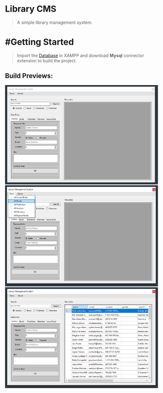 
# Library CMS
> A simple library management system.

# #Getting Started
> Import the [Database](https://github.com/mediocre9/library-cms/Database) in XAMPP and download **Mysql** connector extension to build the project.

## Build Previews:
<img src="Previews/1.png" width="800">
<img src="Previews/2.png" width="800">
<img src="Previews/3.png" width="800">



